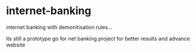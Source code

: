 # internet-banking
internet banking with demonitisation rules...

its still a prototype
 go for net banking project for better results and advance website
